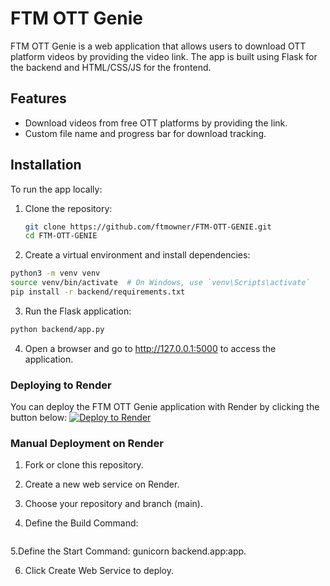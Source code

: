 
# FTM OTT Genie

FTM OTT Genie is a web application that allows users to download OTT platform videos by providing the video link. The app is built using Flask for the backend and HTML/CSS/JS for the frontend.

## Features
- Download videos from free OTT platforms by providing the link.
- Custom file name and progress bar for download tracking.

## Installation

To run the app locally:

1. Clone the repository:
   ```bash
   git clone https://github.com/ftmowner/FTM-OTT-GENIE.git
   cd FTM-OTT-GENIE
   ```
2. Create a virtual environment and install dependencies:
```bash
python3 -m venv venv
source venv/bin/activate  # On Windows, use `venv\Scripts\activate`
pip install -r backend/requirements.txt
```

3. Run the Flask application:
```bash
python backend/app.py
```

4. Open a browser and go to http://127.0.0.1:5000 to access the application.



### Deploying to Render

You can deploy the FTM OTT Genie application with Render by clicking the button below:
[![Deploy to Render](https://render.com/images/deploy-to-render-button.svg)](https://render.com/deploy?repo=https://github.com/ftmowner/FTM-OTT-GENIE)


### Manual Deployment on Render

1. Fork or clone this repository.

2. Create a new web service on Render.

3. Choose your repository and branch (main).

4. Define the Build Command:
  ```bash pip install -r backend/requirements.txt.
  ```

5.Define the Start Command: gunicorn backend.app:app.

6. Click Create Web Service to deploy.
 
